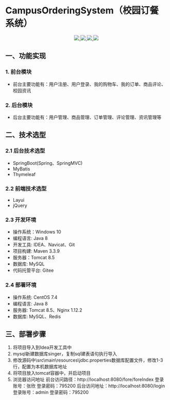 # CampusOrderingSystem（校园订餐系统）



<p align="center">
    <a href="https://github.com/isingerw/CampusOrderingSystem/issues">
        <img src="https://img.shields.io/github/issues/isingerw/CampusOrderingSystem?style=for-the-badge">
    </a>
    <a href="https://github.com/isingerw/CampusOrderingSystem/blob/master/LICENSE">
        <img src="https://img.shields.io/github/license/isingerw/CampusOrderingSystem?style=for-the-badge">
    </a>
    <a href="https://github.com/isingerw/CampusOrderingSystem/stargazers">
        <img src="https://img.shields.io/github/forks/isingerw/CampusOrderingSystem?style=for-the-badge">
    </a>
        <a href="https://github.com/isingerw/CampusOrderingSystem/network/members">
        <img src="https://img.shields.io/github/stars/isingerw/CampusOrderingSystem?style=for-the-badge">
    </a>
</p>




## 一、功能实现

### 1. 前台模块

-  前台主要功能有：用户注册、用户登录、我的购物车、我的订单、商品评论、校园资讯

### 2. 后台模块

-  后台主要功能有：用户管理、商品管理、订单管理、评论管理、资讯管理等

## 二、技术选型

### 2.1 后台技术选型

- SpringBoot(Spring、SpringMVC)
- MyBatis
- Thymeleaf

### 2.2 前端技术选型

- Layui
- jQuery

### 2.3 开发环境

- 操作系统：Windows 10
- 编程语言: Java 8
- 开发工具: IDEA、Navicat、Git
- 项目构建: Maven 3.3.9
- 服务器：Tomcat 8.5
- 数据库: MySQL
- 代码托管平台: Gitee

### 2.4 部署环境

- 操作系统: CentOS 7.4
- 编程语言: Java 8
- 服务器: Tomcat 8.5、Nginx 1.12.2
- 数据库: MySQL、Redis

## 三、部署步骤

1. 将项目导入到Idea开发工具中
2. mysql新建数据库singer，复制sql建表语句执行导入
3. 修改源码中\src\main\resources\jdbc.properties数据库配置文件，修改1-3行，配置为本机数据库地址
4. 将项目放入tomcat容器中，并启动项目
5. 浏览器访问地址
   前台访问路径：http://localhost:8080/fore/foreIndex
   登录账号：张欣 登录密码：795200
   后台访问地址：http://localhost:8080/login
   登录账号：admin  登录密码：795200
